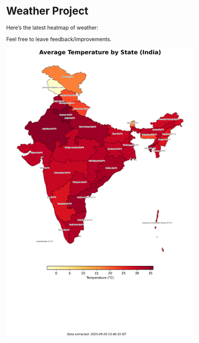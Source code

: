 # Weather Project

Here’s the latest heatmap of weather:

Feel free to leave feedback/improvements.

![India Heatmap](docs/assets/india_heatmap.png?v=CE617C)
